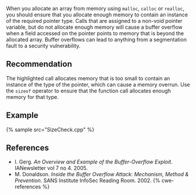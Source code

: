 When you allocate an array from memory using `malloc`, `calloc` or `realloc`, you should ensure that you allocate enough memory to contain an instance of the required pointer type. Calls that are assigned to a non-void pointer variable, but do not allocate enough memory will cause a buffer overflow when a field accessed on the pointer points to memory that is beyond the allocated array. Buffer overflows can lead to anything from a segmentation fault to a security vulnerability.


## Recommendation
The highlighted call allocates memory that is too small to contain an instance of the type of the pointer, which can cause a memory overrun. Use the `sizeof` operator to ensure that the function call allocates enough memory for that type.


## Example
{% sample src="SizeCheck.cpp" %}

## References
* I. Gerg. *An Overview and Example of the Buffer-Overflow Exploit*. IANewsletter vol 7 no 4. 2005.
* M. Donaldson. *Inside the Buffer Overflow Attack: Mechanism, Method &amp; Prevention*. SANS Institute InfoSec Reading Room. 2002.
{% cwe-references %}
